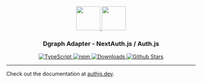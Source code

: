 <p align="center">
  <br/>
  <a href="https://authjs.dev" target="_blank">
    <img height="64px" src="https://authjs.dev/img/logo/logo-sm.png" />
  </a>
  <a href="https://dgraph.io" target="_blank">
    <img height="64px" src="https://authjs.dev/img/adapters/dgraph.svg"/>
  </a>
  <h3 align="center"><b>Dgraph Adapter</b> - NextAuth.js / Auth.js</a></h3>
  <p align="center" style="align: center;">
    <a href="https://npm.im/@next-auth/dgraph-adapter">
      <img src="https://img.shields.io/badge/TypeScript-blue?style=flat-square" alt="TypeScript" />
    </a>
    <a href="https://npm.im/@next-auth/dgraph-adapter">
      <img alt="npm" src="https://img.shields.io/npm/v/@next-auth/dgraph-adapter?color=green&label=@next-auth/dgraph-adapter&style=flat-square">
    </a>
    <a href="https://www.npmtrends.com/@next-auth/dgraph-adapter">
      <img src="https://img.shields.io/npm/dm/@next-auth/dgraph-adapter?label=%20downloads&style=flat-square" alt="Downloads" />
    </a>
    <a href="https://github.com/nextauthjs/next-auth/stargazers">
      <img src="https://img.shields.io/github/stars/nextauthjs/next-auth?style=flat-square" alt="Github Stars" />
    </a>
  </p>
</p>

---

Check out the documentation at [authjs.dev](https://authjs.dev/reference/adapter/dgraph).